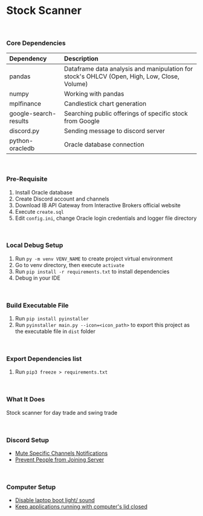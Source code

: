 # Stock Scanner

 <br />

### Core Dependencies
|Dependency|Description|
|:---------|:----------|
| pandas | Dataframe data analysis and manipulation for stock's OHLCV (Open, High, Low, Close, Volume)|
| numpy | Working with pandas |
| mplfinance | Candlestick chart generation |
| google-search-results | Searching public offerings of specific stock from Google |
| discord\.py | Sending message to discord server |
| python-oracledb | Oracle database connection | 

 <br />

### Pre-Requisite
1. Install Oracle database
2. Create Discord account and channels
3. Download IB API Gateway from Interactive Brokers official website
4. Execute `create.sql`
5. Edit `config.ini`, change Oracle login credentials and logger file directory

 <br />

### Local Debug Setup

1. Run `py -m venv VENV_NAME` to create project virtual environment
2. Go to venv directory, then execute `activate`
3. Run `pip install -r requirements.txt` to install dependencies
4. Debug in your IDE

 <br />

### Build Executable File
1. Run `pip install pyinstaller`
2. Run `pyinstaller main.py --icon=<icon_path>` to export this project as the executable file in `dist` folder 

<br />

### Export Dependencies list
1. Run `pip3 freeze > requirements.txt`

<br />

### What It Does
Stock scanner for day trade and swing trade

<br />

### Discord Setup
- [Mute Specific Channels Notifications](https://support.discord.com/hc/en-us/articles/209791877-How-do-I-mute-and-disable-notifications-for-specific-channels)
- [Prevent People from Joining Server](https://www.youtube.com/watch?v=j9OFFZw2beY&ab_channel=NoIntroTutorials)

<br />

### Computer Setup
- [Disable laptop boot light/ sound](https://www.asus.com/support/faq/1050213/)
- [Keep applications running with computer's lid closed](https://www.pcmag.com/how-to/how-to-run-your-laptop-with-the-lid-closed)